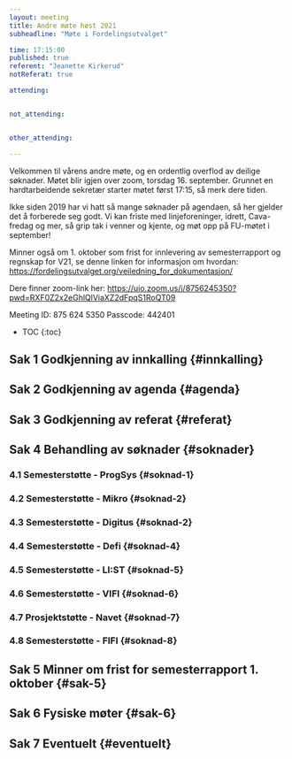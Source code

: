 ```yaml
---
layout: meeting
title: Andre møte høst 2021
subheadline: "Møte i Fordelingsutvalget"

time: 17:15:00
published: true
referent: "Jeanette Kirkerud"
notReferat: true

attending:


not_attending:


other_attending:

---
```


Velkommen til vårens andre møte, og en ordentlig overflod av deilige søknader. 
Møtet blir igjen over zoom, torsdag 16. september. Grunnet en hardtarbeidende sekretær 
starter møtet først 17:15, så merk dere tiden.

Ikke siden 2019 har vi hatt så mange søknader på agendaen, så her gjelder det å forberede seg godt.
Vi kan friste med linjeforeninger, idrett, Cava-fredag og mer, så grip tak i venner og kjente,
og møt opp på FU-møtet i september!

Minner også om 1. oktober som frist for innlevering av semesterrapport og regnskap for V21,
se denne linken for informasjon om hvordan: https://fordelingsutvalget.org/veiledning_for_dokumentasjon/

Dere finner zoom-link her:
https://uio.zoom.us/j/8756245350?pwd=RXF0Z2x2eGhlQlViaXZ2dFpqS1RoQT09

Meeting ID: 875 624 5350
Passcode: 442401


* TOC
{:toc}

## Sak 1 Godkjenning av innkalling {#innkalling}

## Sak 2 Godkjenning av agenda {#agenda}

## Sak 3 Godkjenning av referat {#referat}

## Sak 4 Behandling av søknader {#soknader}

### 4.1 Semesterstøtte - ProgSys {#soknad-1}

### 4.2 Semesterstøtte - Mikro {#soknad-2}

### 4.3 Semesterstøtte - Digitus {#soknad-2}

### 4.4 Semesterstøtte - Defi {#soknad-4}

### 4.5 Semesterstøtte - LI:ST {#soknad-5}

### 4.6 Semesterstøtte - VIFI {#soknad-6}

### 4.7 Prosjektstøtte - Navet {#soknad-7}

### 4.8 Semesterstøtte - FIFI {#soknad-8}

## Sak 5 Minner om frist for semesterrapport 1. oktober {#sak-5}

## Sak 6 Fysiske møter {#sak-6}

## Sak 7 Eventuelt {#eventuelt}
